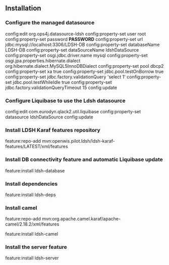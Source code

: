 ## Installation
 
### Configure the managed datasource
config:edit org.ops4j.datasource-ldsh
config:property-set user root
config:property-set password ____PASSWORD____
config:property-set url jdbc:mysql://localhost:3306/LDSH-DB
config:property-set databaseName  LDSH-DB 
config:property-set dataSourceName ldshDataSource 
config:property-set osgi.jdbc.driver.name mysql
config:property-set osgi.jpa.properties.hibernate.dialect org.hibernate.dialect.MySQL5InnoDBDialect
config:property-set pool dbcp2
config:property-set xa true
config:property-set jdbc.pool.testOnBorrow true
config:property-set jdbc.factory.validationQuery 'select 1'
config:property-set jdbc.pool.testWhileIdle true
config:property-set jdbc.factory.validationQueryTimeout 15
config:update
 
### Configure Liquibase to use the Ldsh datasource
config:edit com.eurodyn.qlack2.util.liquibase
config:property-set datasource ldshDataSource
config:update
 
### Install LDSH Karaf features repository
feature:repo-add mvn:openwis.pilot.ldsh/ldsh-karaf-features/LATEST/xml/features
  
 
### Install DB connectivity feature and automatic Liquibase update
feature:install ldsh-database
 
### Install dependencies
feature:install ldsh-deps

### Install camel
feature:repo-add mvn:org.apache.camel.karaf/apache-camel/2.18.2/xml/features

feature:install ldsh-camel
 
 
### Install the server feature
feature:install ldsh-server
